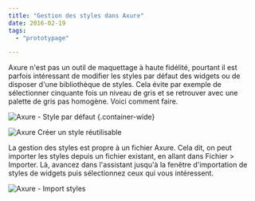 ```yaml
---
title: "Gestion des styles dans Axure"
date: 2016-02-19
tags:
  - "prototypage"

---
```


Axure n'est pas un outil de maquettage à haute fidélité, pourtant il est parfois intéressant de modifier les styles par défaut des widgets ou de disposer d'une bibliothèque de styles. Cela évite par exemple de sélectionner cinquante fois un niveau de gris et se retrouver avec une palette de gris pas homogène. Voici comment faire.



![Axure - Style par défaut](/img/2016-02-19\_14h44\_12.png) {.container-wide}

![Axure Créer un style réutilisable](/img/2016-02-19\_14h52\_44.png)


La gestion des styles est propre à un fichier Axure. Cela dit, on peut importer les styles depuis un fichier existant, en allant dans Fichier > Importer. Là, avancez dans l'assistant jusqu'à la fenêtre d'importation de styles de widgets puis sélectionnez ceux qui vous intéressent.

![Axure - Import styles](/img/2016-02-19_14h44_46.png)
